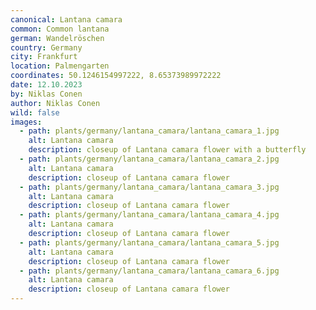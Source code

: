 ```yaml
---
canonical: Lantana camara
common: Common lantana
german: Wandelröschen
country: Germany
city: Frankfurt
location: Palmengarten
coordinates: 50.1246154997222, 8.65373989972222
date: 12.10.2023
by: Niklas Conen
author: Niklas Conen
wild: false
images:
  - path: plants/germany/lantana_camara/lantana_camara_1.jpg
    alt: Lantana camara
    description: closeup of Lantana camara flower with a butterfly
  - path: plants/germany/lantana_camara/lantana_camara_2.jpg
    alt: Lantana camara
    description: closeup of Lantana camara flower
  - path: plants/germany/lantana_camara/lantana_camara_3.jpg
    alt: Lantana camara
    description: closeup of Lantana camara flower
  - path: plants/germany/lantana_camara/lantana_camara_4.jpg
    alt: Lantana camara
    description: closeup of Lantana camara flower
  - path: plants/germany/lantana_camara/lantana_camara_5.jpg
    alt: Lantana camara
    description: closeup of Lantana camara flower
  - path: plants/germany/lantana_camara/lantana_camara_6.jpg
    alt: Lantana camara
    description: closeup of Lantana camara flower
---
```

